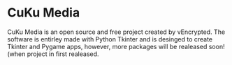 # CuKu Media
CuKu Media is an open source and free project created by vEncrypted. The software is entirley made with Python Tkinter and is desinged to create Tkinter and Pygame apps, however,
more packages will be realeased soon! (when project in first realeased.
